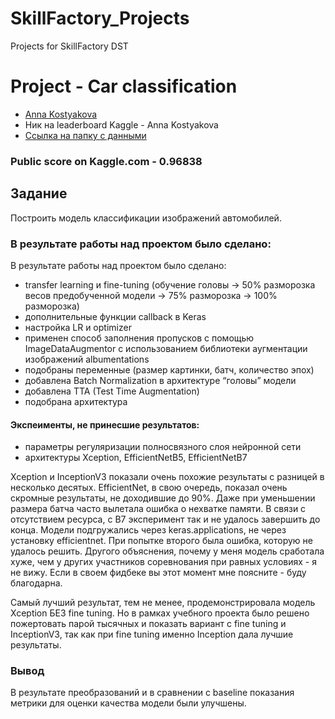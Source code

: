 # SkillFactory_Projects
Projects for SkillFactory DST

# Project - Car classification
- [Anna Kostyakova](https://github.com/anna-kostyakova)
- Ник на leaderboard Kaggle - Anna Kostyakova 
- [Ссылка на папку с данными](https://drive.google.com/drive/folders/1ghbdt3hYx8V02-7KqcEI73X8uVkqgQQZ?usp=sharing)

### Public score on Kaggle.com - 0.96838

## Задание
Построить модель классификации изображений автомобилей.

### В результате работы над проектом было сделано:
В результате работы над проектом было сделано:
- transfer learning и fine-tuning (обучение головы -> 50% разморозка весов предобученной модели -> 75% разморозка -> 100% разморозка)
- дополнительные функции callback в Keras
- настройка LR и optimizer
- применен способ заполнения пропусков c помощью ImageDataAugmentor с использованием библиотеки аугментации изображений albumentations
- подобраны переменные (размер картинки, батч, количество эпох)
- добавлена Batch Normalization в архитектуре “головы” модели
- добавлена TTA (Test Time Augmentation)
- подобрана архитектура

#### Экспеименты, не принесшие результатов:
- параметры регуляризации полносвязного слоя нейронной сети 
- архитектуры Xception, EfficientNetB5, EfficientNetB7

Xception и InceptionV3 показали очень похожие результаты с разницей в несколько десятых. 
EfficientNet, в свою очередь, показал очень скромные результаты, не доходившие до 90%. Даже при уменьшении размера батча часто вылетала ошибка о нехватке памяти. 
В связи с отсутствием ресурса, с B7 эксперимент так и не удалось завершить до конца.
Модели подгружались через keras.applications, не через установку efficientnet. При попытке второго была ошибка, которую не удалось решить. 
Другого объяснения, почему у меня модель сработала хуже, чем у других участников соревнования при равных условиях - я не вижу. 
Если в своем фидбеке вы этот момент мне поясните - буду благодарна.

Самый лучший результат, тем не менее, продемонстрировала модель Xception БЕЗ fine tuning. Но в рамках учебного проекта было решено пожертовать парой тысячных 
и показать вариант с fine tuning и InceptionV3, так как при fine tuning именно Inception дала лучшие результаты.

### Вывод
В результате преобразований и в сравнении с baseline показания метрики для оценки качества модели были улучшены.
